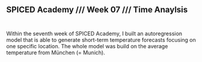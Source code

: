 ## SPICED Academy /// Week 07 /// Time Anaylsis<br><br>
Within the seventh week of SPICED Academy, I built an autoregression model that is able to generate short-term temperature forecasts focusing on one specific location. The whole model was build on the average temperature from München (= Munich). 
